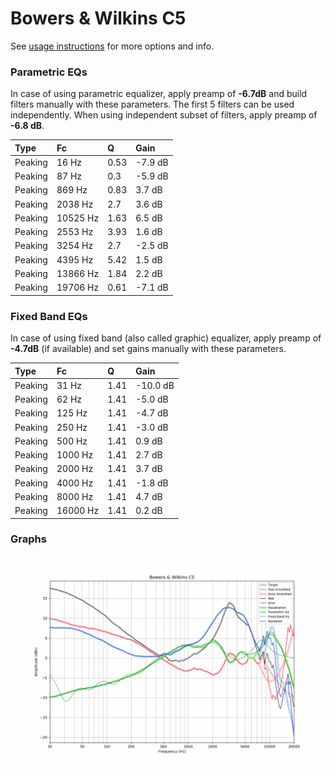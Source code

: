 # Bowers & Wilkins C5
See [usage instructions](https://github.com/jaakkopasanen/AutoEq#usage) for more options and info.

### Parametric EQs
In case of using parametric equalizer, apply preamp of **-6.7dB** and build filters manually
with these parameters. The first 5 filters can be used independently.
When using independent subset of filters, apply preamp of **-6.8 dB**.

| Type    | Fc       |    Q | Gain    |
|:--------|:---------|:-----|:--------|
| Peaking | 16 Hz    | 0.53 | -7.9 dB |
| Peaking | 87 Hz    | 0.3  | -5.9 dB |
| Peaking | 869 Hz   | 0.83 | 3.7 dB  |
| Peaking | 2038 Hz  | 2.7  | 3.6 dB  |
| Peaking | 10525 Hz | 1.63 | 6.5 dB  |
| Peaking | 2553 Hz  | 3.93 | 1.6 dB  |
| Peaking | 3254 Hz  | 2.7  | -2.5 dB |
| Peaking | 4395 Hz  | 5.42 | 1.5 dB  |
| Peaking | 13866 Hz | 1.84 | 2.2 dB  |
| Peaking | 19706 Hz | 0.61 | -7.1 dB |

### Fixed Band EQs
In case of using fixed band (also called graphic) equalizer, apply preamp of **-4.7dB**
(if available) and set gains manually with these parameters.

| Type    | Fc       |    Q | Gain     |
|:--------|:---------|:-----|:---------|
| Peaking | 31 Hz    | 1.41 | -10.0 dB |
| Peaking | 62 Hz    | 1.41 | -5.0 dB  |
| Peaking | 125 Hz   | 1.41 | -4.7 dB  |
| Peaking | 250 Hz   | 1.41 | -3.0 dB  |
| Peaking | 500 Hz   | 1.41 | 0.9 dB   |
| Peaking | 1000 Hz  | 1.41 | 2.7 dB   |
| Peaking | 2000 Hz  | 1.41 | 3.7 dB   |
| Peaking | 4000 Hz  | 1.41 | -1.8 dB  |
| Peaking | 8000 Hz  | 1.41 | 4.7 dB   |
| Peaking | 16000 Hz | 1.41 | 0.2 dB   |

### Graphs
![](./Bowers%20&%20Wilkins%20C5.png)